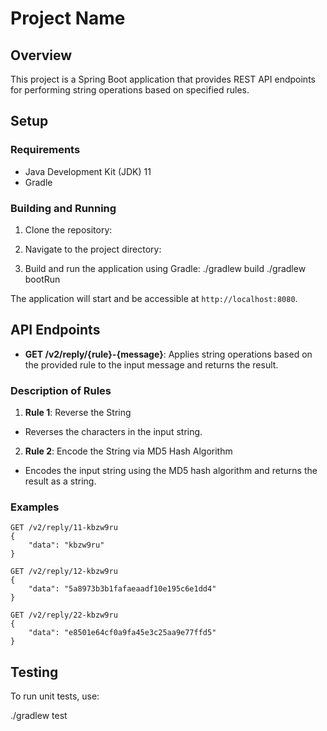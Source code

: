 # Project Name

## Overview

This project is a Spring Boot application that provides REST API endpoints for performing string operations based on specified rules.

## Setup

### Requirements

- Java Development Kit (JDK) 11
- Gradle

### Building and Running

1. Clone the repository:

2. Navigate to the project directory:

3. Build and run the application using Gradle:
   ./gradlew build
   ./gradlew bootRun


The application will start and be accessible at `http://localhost:8080`.

## API Endpoints

- **GET /v2/reply/{rule}-{message}**: Applies string operations based on the provided rule to the input message and returns the result.

### Description of Rules

1. **Rule 1**: Reverse the String
- Reverses the characters in the input string.

2. **Rule 2**: Encode the String via MD5 Hash Algorithm
- Encodes the input string using the MD5 hash algorithm and returns the result as a string.

### Examples

```
GET /v2/reply/11-kbzw9ru
{
    "data": "kbzw9ru"
}
```

```
GET /v2/reply/12-kbzw9ru
{
    "data": "5a8973b3b1fafaeaadf10e195c6e1dd4"
}
```
```
GET /v2/reply/22-kbzw9ru
{
    "data": "e8501e64cf0a9fa45e3c25aa9e77ffd5"
}
```

## Testing

To run unit tests, use:

./gradlew test

